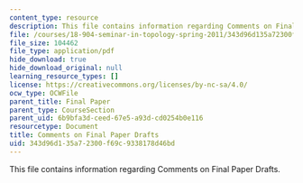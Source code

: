 ```yaml
---
content_type: resource
description: This file contains information regarding Comments on Final Paper Drafts.
file: /courses/18-904-seminar-in-topology-spring-2011/343d96d135a72300f69c9338178d46bd_MIT18_904S11_final.pdf
file_size: 104462
file_type: application/pdf
hide_download: true
hide_download_original: null
learning_resource_types: []
license: https://creativecommons.org/licenses/by-nc-sa/4.0/
ocw_type: OCWFile
parent_title: Final Paper
parent_type: CourseSection
parent_uid: 6b9bfa3d-ceed-67e5-a93d-cd0254b0e116
resourcetype: Document
title: Comments on Final Paper Drafts
uid: 343d96d1-35a7-2300-f69c-9338178d46bd
---
```

This file contains information regarding Comments on Final Paper Drafts.